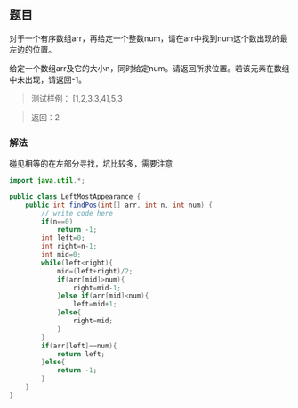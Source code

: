 ## 题目 ##

对于一个有序数组arr，再给定一个整数num，请在arr中找到num这个数出现的最左边的位置。

给定一个数组arr及它的大小n，同时给定num。请返回所求位置。若该元素在数组中未出现，请返回-1。

>测试样例：
[1,2,3,3,4],5,3


>返回：2

### 解法 ###
碰见相等的在左部分寻找，坑比较多，需要注意

```java
import java.util.*;

public class LeftMostAppearance {
    public int findPos(int[] arr, int n, int num) {
        // write code here
        if(n==0)
            return -1;
        int left=0;
        int right=n-1;
        int mid=0;
        while(left<right){
            mid=(left+right)/2;
            if(arr[mid]>num){
                right=mid-1;
            }else if(arr[mid]<num){
                left=mid+1;
            }else{
                right=mid;
            }
        }
        if(arr[left]==num){
            return left;
        }else{
            return -1;
        }
    }
}
```